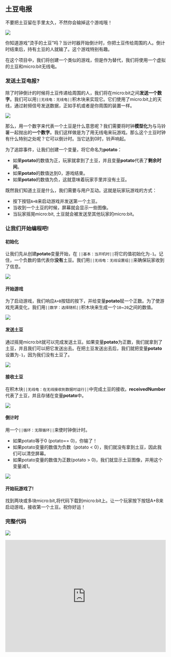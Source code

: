 ## 土豆电报

不要把土豆留在手里太久，不然你会输掉这个游戏哦！

![](https://i.imgur.com/V5EtA0N.png)

你知道游戏“烫手的土豆”吗？当计时器开始倒计时，你把土豆传给周围的人。倒计时结束后，持有土豆的人就输了。这个游戏特别有趣。

在这个项目中，我们将创建一个类似的游戏，但是作为替代，我们将使用一个虚拟的土豆和micro:bit无线电。

### 发送土豆电报?

除了时钟倒计的时候将土豆传递给周围的人，我们将在micro:bit之间**发送一个数字**。我们可以用`||无线电：无线电||`积木块来实现它。它们使用了micro:bit上的天线，通过射频信号发送数据，正如手机或者是你周围的装置一样。

![](https://i.imgur.com/gWNcq6O.png)

那么，用一个数字来代表一个土豆是什么意思呢？我们需要将时钟**模型化**为与马铃薯一起抛出的**一个数字**。我们这样做是为了用无线电来玩游戏。那么这个土豆时钟有什么特别之处呢？它可以倒计时。当它达到0时，铃声响起。

为了追踪事件，让我们创建一个变量，将它命名为**potato**：

- 如果**potato**的数值为正，玩家就拿到了土豆，并且变量**potato**代表了**剩余时间**。
- 如果**potato**的数值达到0，游戏结束。
- 如果**potato**的数值为负，这就意味着玩家手里并没有土豆。

既然我们知道土豆是什么，我们需要与用户互动。这就是玩家玩游戏的方式：

- 按下按钮`A+B`来启动游戏并发送第一个土豆。
- 当收到一个土豆的时候，屏幕就会显示一些图像。
- 当玩家摇晃micro:bit, 土豆就会被发送至其他玩家的micro:bit。

### 让我们开始编程吧!

#### 初始化

让我们先从创建**potato**变量开始，在 `||基本：当开机时||`将它的值初始化为`-1`。记住，一个负数的值代表你**没有**土豆。我们用`||无线电：无线设置组||`来确保玩家收到了信息。

![](https://i.imgur.com/qZ6FGSk.png)

#### 开始游戏
为了启动游戏，我们响应`A+B`按钮的按下，并给变量**potato**赋一个正数。为了使游戏充满变化，我们用`||数学：选择随机||`积木块来生成一个`10`~`20`之间的数值。

![](https://i.imgur.com/svRoIxj.png)

#### 发送土豆
通过摇晃micro:bit就可以完成发送土豆。如果变量**potato**为正数，我们就拿到了土豆，并且我们可以把它发送出去。在把土豆发送出去后，我们就把变量**potato**设置为`-1`，因为我们没有土豆了。 

![](https://i.imgur.com/E2J9Zze.png)

#### 接收土豆

在积木块`||无线电：在无线接收到数据时运行||`中完成土豆的接收。**receivedNumber**代表了土豆，并且存储在变量**potato**中。

![](https://i.imgur.com/3RGL3VC.png)

#### 倒计时

用一个`||循环：无限循环||`来使时钟倒计时。

- 如果potato等于0 (potato== 0)，你输了！
- 如果potato变量的数值为负数（potato < 0），我们就没有拿到土豆，因此我们可以清空屏幕。
- 如果potato变量的数值为正数(potato > 0)，我们就显示土豆图像，并用这个变量减1。

![](https://i.imgur.com/zqvJZsY.png)

#### 开始玩游戏了!

找到两块或多块micro:bit,将代码下载到micro:bit上。让一个玩家按下按钮A+B来启动游戏，接收第一个土豆。祝你好运！

### 完整代码

![](https://i.imgur.com/5YLmwoE.png)

<div style="position:relative;height:0;padding-bottom:70%;overflow:hidden;"><iframe style="position:absolute;top:0;left:0;width:100%;height:100%;" src="https://makecode.microbit.org/#pub:_89Vd7tTHs6gf" frameborder="0" sandbox="allow-popups allow-forms allow-scripts allow-same-origin"></iframe></div>





